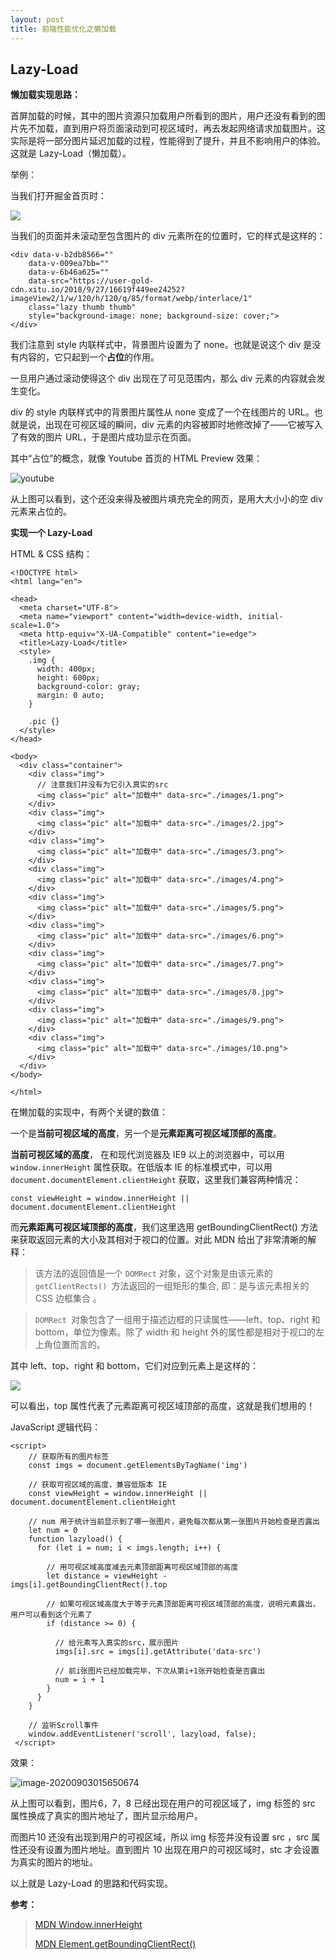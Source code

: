 ```yaml
---
layout: post
title: 前端性能优化之懒加载
---
```




## Lazy-Load

**懒加载实现思路：**

首屏加载的时候，其中的图片资源只加载用户所看到的图片，用户还没有看到的图片先不加载，直到用户将页面滚动到可视区域时，再去发起网络请求加载图片。这实际是将一部分图片延迟加载的过程，性能得到了提升，并且不影响用户的体验。这就是 Lazy-Load（懒加载）。

举例：

当我们打开掘金首页时：

![](https://user-gold-cdn.xitu.io/2018/10/5/16642f37c7f20143?w=1424&h=1092&f=png&s=251118)



当我们的页面并未滚动至包含图片的 div 元素所在的位置时，它的样式是这样的：

````
<div data-v-b2db8566="" 
    data-v-009ea7bb="" 
    data-v-6b46a625=""   
    data-src="https://user-gold-cdn.xitu.io/2018/9/27/16619f449ee24252?imageView2/1/w/120/h/120/q/85/format/webp/interlace/1"    
    class="lazy thumb thumb"    
    style="background-image: none; background-size: cover;">  
</div>
````



我们注意到 style 内联样式中，背景图片设置为了 none。也就是说这个 div 是没有内容的，它只起到一个**占位**的作用。

一旦用户通过滚动使得这个 div 出现在了可见范围内，那么 div 元素的内容就会发生变化。

div 的 style 内联样式中的背景图片属性从 none 变成了一个在线图片的 URL。也就是说，出现在可视区域的瞬间，div 元素的内容被即时地修改掉了——它被写入了有效的图片 URL，于是图片成功显示在页面。

其中“占位”的概念，就像 Youtube 首页的 HTML Preview 效果：

![youtube](https://s1.ax1x.com/2020/09/03/w9W2z4.png)

从上图可以看到，这个还没来得及被图片填充完全的网页，是用大大小小的空 div 元素来占位的。



**实现一个 Lazy-Load**

HTML & CSS 结构：

````
<!DOCTYPE html>
<html lang="en">

<head>
  <meta charset="UTF-8">
  <meta name="viewport" content="width=device-width, initial-scale=1.0">
  <meta http-equiv="X-UA-Compatible" content="ie=edge">
  <title>Lazy-Load</title>
  <style>
    .img {
      width: 400px;
      height: 600px;
      background-color: gray;
      margin: 0 auto;
    }

    .pic {}
  </style>
</head>

<body>
  <div class="container">
    <div class="img">
      // 注意我们并没有为它引入真实的src
      <img class="pic" alt="加载中" data-src="./images/1.png">
    </div>
    <div class="img">
      <img class="pic" alt="加载中" data-src="./images/2.jpg">
    </div>
    <div class="img">
      <img class="pic" alt="加载中" data-src="./images/3.png">
    </div>
    <div class="img">
      <img class="pic" alt="加载中" data-src="./images/4.png">
    </div>
    <div class="img">
      <img class="pic" alt="加载中" data-src="./images/5.png">
    </div>
    <div class="img">
      <img class="pic" alt="加载中" data-src="./images/6.png">
    </div>
    <div class="img">
      <img class="pic" alt="加载中" data-src="./images/7.png">
    </div>
    <div class="img">
      <img class="pic" alt="加载中" data-src="./images/8.jpg">
    </div>
    <div class="img">
      <img class="pic" alt="加载中" data-src="./images/9.png">
    </div>
    <div class="img">
      <img class="pic" alt="加载中" data-src="./images/10.png">
    </div>
  </div>
</body>

</html>
````



在懒加载的实现中，有两个关键的数值：

一个是**当前可视区域的高度**，另一个是**元素距离可视区域顶部的高度**。

**当前可视区域的高度**， 在和现代浏览器及 IE9 以上的浏览器中，可以用 `window.innerHeight` 属性获取。在低版本 IE 的标准模式中，可以用 `document.documentElement.clientHeight` 获取，这里我们兼容两种情况：

````
const viewHeight = window.innerHeight || document.documentElement.clientHeight 
````



而**元素距离可视区域顶部的高度**，我们这里选用 getBoundingClientRect() 方法来获取返回元素的大小及其相对于视口的位置。对此 MDN 给出了非常清晰的解释：

> 该方法的返回值是一个 `DOMRect` 对象，这个对象是由该元素的 `getClientRects() `方法返回的一组矩形的集合, 即：是与该元素相关的 CSS 边框集合 。

> `DOMRect `对象包含了一组用于描述边框的只读属性——left、top、right 和 bottom，单位为像素。除了 width 和 height 外的属性都是相对于视口的左上角位置而言的。

其中 left、top、right 和 bottom，它们对应到元素上是这样的：

![](https://user-gold-cdn.xitu.io/2018/10/5/1664360c6ceda200?w=500&h=500&f=png&s=25422)

可以看出，top 属性代表了元素距离可视区域顶部的高度，这就是我们想用的！



JavaScript 逻辑代码：

````
<script>
    // 获取所有的图片标签
    const imgs = document.getElementsByTagName('img')

    // 获取可视区域的高度，兼容低版本 IE
    const viewHeight = window.innerHeight || document.documentElement.clientHeight

    // num 用于统计当前显示到了哪一张图片，避免每次都从第一张图片开始检查是否露出
    let num = 0
    function lazyload() {
      for (let i = num; i < imgs.length; i++) {

        // 用可视区域高度减去元素顶部距离可视区域顶部的高度
        let distance = viewHeight - imgs[i].getBoundingClientRect().top

        // 如果可视区域高度大于等于元素顶部距离可视区域顶部的高度，说明元素露出，用户可以看到这个元素了
        if (distance >= 0) {

          // 给元素写入真实的src，展示图片
          imgs[i].src = imgs[i].getAttribute('data-src')

          // 前i张图片已经加载完毕，下次从第i+1张开始检查是否露出
          num = i + 1
        }
      }
    }

    // 监听Scroll事件
    window.addEventListener('scroll', lazyload, false);
 </script>
````



效果：

![image-20200903015650674](https://i.loli.net/2020/09/03/IqVcxULFJtpgrwR.png)



从上图可以看到，图片6，7，8 已经出现在用户的可视区域了，img 标签的 src 属性换成了真实的图片地址了，图片显示给用户。

而图片10 还没有出现到用户的可视区域，所以 img 标签并没有设置 src ，src 属性还没有设置为图片地址。直到图片 10 出现在用户的可视区域时，stc 才会设置为真实的图片的地址。

以上就是 Lazy-Load 的思路和代码实现。

**参考：**

>[MDN Window.innerHeight](https://developer.mozilla.org/zh-CN/docs/Web/API/Window/innerHeight)
>
>[MDN Element.getBoundingClientRect()](https://developer.mozilla.org/zh-CN/docs/Web/API/Element/getBoundingClientRect)